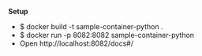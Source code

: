 **Setup**

* $ docker build -t sample-container-python .
* $ docker run -p 8082:8082 sample-container-python
* Open http://localhost:8082/docs#/
